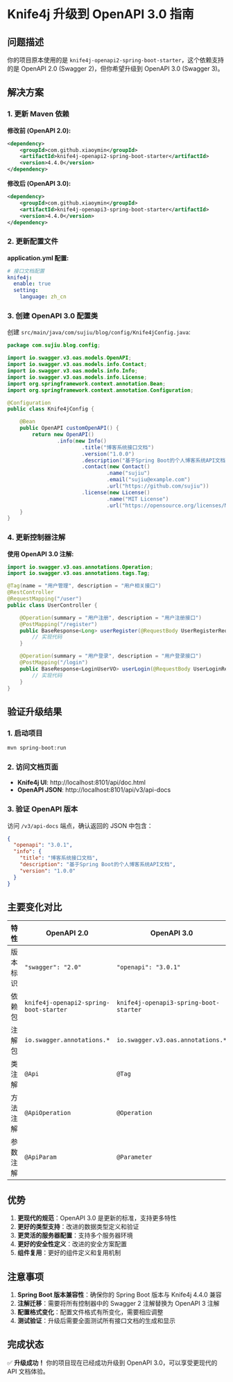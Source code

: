 # Knife4j 升级到 OpenAPI 3.0 指南

## 问题描述

你的项目原本使用的是 `knife4j-openapi2-spring-boot-starter`，这个依赖支持的是 OpenAPI 2.0 (Swagger 2)，但你希望升级到 OpenAPI 3.0 (Swagger 3)。

## 解决方案

### 1. 更新 Maven 依赖

**修改前 (OpenAPI 2.0):**
```xml
<dependency>
    <groupId>com.github.xiaoymin</groupId>
    <artifactId>knife4j-openapi2-spring-boot-starter</artifactId>
    <version>4.4.0</version>
</dependency>
```

**修改后 (OpenAPI 3.0):**
```xml
<dependency>
    <groupId>com.github.xiaoymin</groupId>
    <artifactId>knife4j-openapi3-spring-boot-starter</artifactId>
    <version>4.4.0</version>
</dependency>
```

### 2. 更新配置文件

**application.yml 配置:**
```yaml
# 接口文档配置
knife4j:
  enable: true
  setting:
    language: zh_cn
```

### 3. 创建 OpenAPI 3.0 配置类

创建 `src/main/java/com/sujiu/blog/config/Knife4jConfig.java`:

```java
package com.sujiu.blog.config;

import io.swagger.v3.oas.models.OpenAPI;
import io.swagger.v3.oas.models.info.Contact;
import io.swagger.v3.oas.models.info.Info;
import io.swagger.v3.oas.models.info.License;
import org.springframework.context.annotation.Bean;
import org.springframework.context.annotation.Configuration;

@Configuration
public class Knife4jConfig {

    @Bean
    public OpenAPI customOpenAPI() {
        return new OpenAPI()
                .info(new Info()
                        .title("博客系统接口文档")
                        .version("1.0.0")
                        .description("基于Spring Boot的个人博客系统API文档")
                        .contact(new Contact()
                                .name("sujiu")
                                .email("sujiu@example.com")
                                .url("https://github.com/sujiu"))
                        .license(new License()
                                .name("MIT License")
                                .url("https://opensource.org/licenses/MIT")));
    }
}
```

### 4. 更新控制器注解

**使用 OpenAPI 3.0 注解:**
```java
import io.swagger.v3.oas.annotations.Operation;
import io.swagger.v3.oas.annotations.tags.Tag;

@Tag(name = "用户管理", description = "用户相关接口")
@RestController
@RequestMapping("/user")
public class UserController {

    @Operation(summary = "用户注册", description = "用户注册接口")
    @PostMapping("/register")
    public BaseResponse<Long> userRegister(@RequestBody UserRegisterRequest userRegisterRequest) {
        // 实现代码
    }

    @Operation(summary = "用户登录", description = "用户登录接口")
    @PostMapping("/login")
    public BaseResponse<LoginUserVO> userLogin(@RequestBody UserLoginRequest userLoginRequest, HttpServletRequest request) {
        // 实现代码
    }
}
```

## 验证升级结果

### 1. 启动项目
```bash
mvn spring-boot:run
```

### 2. 访问文档页面
- **Knife4j UI**: http://localhost:8101/api/doc.html
- **OpenAPI JSON**: http://localhost:8101/api/v3/api-docs

### 3. 验证 OpenAPI 版本
访问 `/v3/api-docs` 端点，确认返回的 JSON 中包含：
```json
{
  "openapi": "3.0.1",
  "info": {
    "title": "博客系统接口文档",
    "description": "基于Spring Boot的个人博客系统API文档",
    "version": "1.0.0"
  }
}
```

## 主要变化对比

| 特性 | OpenAPI 2.0 | OpenAPI 3.0 |
|------|-------------|-------------|
| 版本标识 | `"swagger": "2.0"` | `"openapi": "3.0.1"` |
| 依赖包 | `knife4j-openapi2-spring-boot-starter` | `knife4j-openapi3-spring-boot-starter` |
| 注解包 | `io.swagger.annotations.*` | `io.swagger.v3.oas.annotations.*` |
| 类注解 | `@Api` | `@Tag` |
| 方法注解 | `@ApiOperation` | `@Operation` |
| 参数注解 | `@ApiParam` | `@Parameter` |

## 优势

1. **更现代的规范**：OpenAPI 3.0 是更新的标准，支持更多特性
2. **更好的类型支持**：改进的数据类型定义和验证
3. **更灵活的服务器配置**：支持多个服务器环境
4. **更好的安全性定义**：改进的安全方案配置
5. **组件复用**：更好的组件定义和复用机制

## 注意事项

1. **Spring Boot 版本兼容性**：确保你的 Spring Boot 版本与 Knife4j 4.4.0 兼容
2. **注解迁移**：需要将所有控制器中的 Swagger 2 注解替换为 OpenAPI 3 注解
3. **配置格式变化**：配置文件格式有所变化，需要相应调整
4. **测试验证**：升级后需要全面测试所有接口文档的生成和显示

## 完成状态

✅ **升级成功！** 你的项目现在已经成功升级到 OpenAPI 3.0，可以享受更现代的 API 文档体验。
